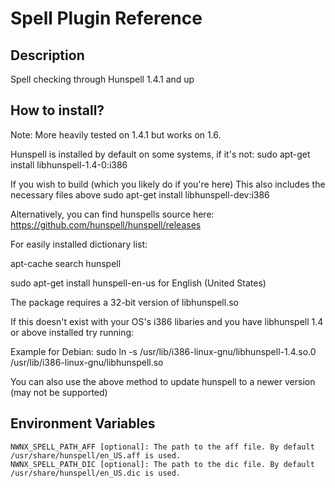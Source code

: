 # Spell Plugin Reference

## Description

Spell checking through Hunspell 1.4.1 and up

## How to install?

Note: More heavily tested on 1.4.1 but works on 1.6.

Hunspell is installed by default on some systems, if it's not:
sudo apt-get install libhunspell-1.4-0:i386

If you wish to build (which you likely do if you're here) This also includes the necessary files above
sudo apt-get install libhunspell-dev:i386


Alternatively, you can find hunspells source here: https://github.com/hunspell/hunspell/releases

For easily installed dictionary list:

apt-cache search hunspell

sudo apt-get install hunspell-en-us for English (United States)


The package requires a 32-bit version of libhunspell.so

If this doesn't exist with your OS's i386 libaries and you have libhunspell 1.4 or above installed try running:

Example for Debian:
sudo ln -s /usr/lib/i386-linux-gnu/libhunspell-1.4.so.0 /usr/lib/i386-linux-gnu/libhunspell.so

You can also use the above method to update hunspell to a newer version (may not be supported)

## Environment Variables

```
NWNX_SPELL_PATH_AFF [optional]: The path to the aff file. By default /usr/share/hunspell/en_US.aff is used.
NWNX_SPELL_PATH_DIC [optional]: The path to the dic file. By default /usr/share/hunspell/en_US.dic is used.
```
